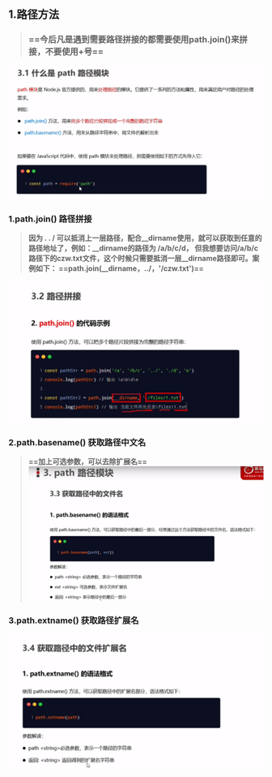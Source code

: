 ## 1.路径方法
> ### ==今后凡是遇到需要路径拼接的都需要使用path.join()来拼接，不要使用+号==
![b4902de0474aa653912a220b387d458a.png](../_resources/b4902de0474aa653912a220b387d458a.png)

### 1.path.join() 路径拼接
> **因为  . . /  可以抵消上一层路径，配合__dirname使用，就可以获取到任意的路径地址了，例如：__dirname的路径为 /a/b/c/d， 但我想要访问/a/b/c路径下的czw.txt文件，这个时候只需要抵消一层__dirname路径即可。案例如下：
 ==path.join(__dirname，../，'/czw.txt')==**

![e22ed6984ff74f754eebda58fa1b535f.png](../_resources/e22ed6984ff74f754eebda58fa1b535f.png)

### 2.path.basename() 获取路径中文名
> **==加上可选参数，可以去除扩展名==**
![929531022653c4228026ba98b09979de.png](../_resources/929531022653c4228026ba98b09979de.png)

### 3.path.extname() 获取路径扩展名
![74e5f40aef4a9822e3d34eeb101ddc5e.png](../_resources/74e5f40aef4a9822e3d34eeb101ddc5e.png)